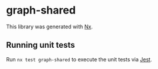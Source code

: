 # graph-shared

This library was generated with [Nx](https://nx.dev).

## Running unit tests

Run `nx test graph-shared` to execute the unit tests via [Jest](https://jestjs.io).
